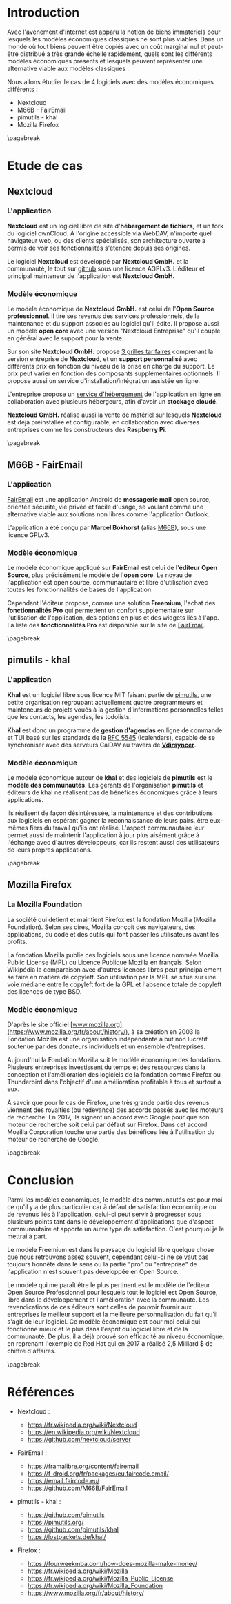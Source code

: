 # Introduction

Avec l'avènement d'internet est apparu la notion de biens immatériels pour lesquels les modèles économiques classiques ne sont plus viables. Dans un monde où tout biens peuvent être copiés avec un coût marginal nul et peut-être distribué à très grande échelle rapidement, quels sont les différents modèles économiques présents et lesquels peuvent représenter une alternative viable aux modèles classiques .

Nous allons étudier le cas de 4 logiciels
avec des modèles économiques différents :

+ Nextcloud
+ M66B - FairEmail
+ pimutils - khal
+ Mozilla Firefox



<!-- + Nextcloud
+ FairEmail (Android)
+ Firefox


+ Présentation grossière de la société
+ Présentation de leurs produits & type de licence
+ Modèle(s) eco autour des produits
+ Source de revenu ??? résumé ??? -->



\pagebreak
# Etude de cas

## Nextcloud

### L'application

**Nextcloud** est un logiciel libre de site d'**hébergement de fichiers**,
et un fork du logiciel ownCloud.
À l'origine accessible via WebDAV, n'importe quel navigateur web,
ou des clients spécialisés, son architecture ouverte a permis de voir
ses fonctionnalités s'étendre depuis ses origines.

Le logiciel **Nextcloud** est développé par **Nextcloud GmbH.** et la communauté,
le tout sur [github](https://github.com/nextcloud/server) sous une licence AGPLv3.
L'éditeur et principal mainteneur de l'application est **Nextcloud GmbH.**

### Modèle économique

Le modèle économique de **Nextcloud GmbH.** est celui de l'**Open Source professionnel**.
Il tire ses revenus des services professionnels, de la maintenance
et du support associés au logiciel qu'il édite.
Il propose aussi un modèle **open core** avec une version "Nextcloud Entreprise"
qu'il couple en général avec le support pour la vente.

Sur son site **Nextcloud GmbH.** propose
[3 grilles tarifaires](https://nextcloud.com/fr_FR/pricing/)
comprenant la version entreprise de **Nextcloud**, et un **support personnalisé**
avec différents prix en fonction du niveau de la prise en charge du support.
Le prix peut varier en fonction des composants supplémentaires optionnels.
Il propose aussi un service d'installation/intégration assistée en ligne.

L'entreprise propose un
[service d'hébergement](https://nextcloud.com/fr_FR/signup/)
de l'application en ligne en collaboration avec plusieurs hébergeurs,
afin d'avoir un **stockage cloudé**.

**Nextcloud GmbH.** réalise aussi la
[vente de matériel](https://nextcloud.com/fr_FR/devices/)
sur lesquels **Nextcloud** est déjà préinstallée et configurable, en collaboration
avec diverses entreprises comme les constructeurs des **Raspberry Pi**.


\pagebreak
##  M66B - FairEmail

### L'application

[FairEmail](https://email.faircode.eu/) est une application Android
de **messagerie mail** open source, orientée sécurité, vie privée et facile d'usage,
se voulant comme une alternative viable aux solutions non libres
comme l'application Outlook.

L'application a été conçu par **Marcel Bokhorst**
(alias [M66B](https://github.com/M66B)), sous une licence GPLv3.

### Modèle économique

Le modèle économique appliqué sur **FairEmail** est celui de l'**éditeur Open Source**,
plus précisément le modèle de l'**open core**.
Le noyau de l'application est open source, communautaire et libre d'utilisation
avec toutes les fonctionnalités de bases de l'application.

Cependant l'éditeur propose, comme une solution **Freemium**, l'achat des **fonctionnalités Pro**
qui permettent un confort supplémentaire sur l'utilisation de l'application,
des options en plus et des widgets liés à l'app.
La liste des **fonctionnalités Pro** est disponible sur le site de
[FairEmail](https://email.faircode.eu/).

\pagebreak
## pimutils - khal

### L'application

**Khal** est un logiciel libre sous licence MIT
faisant partie de [pimutils](https://pimutils.org),
une petite organisation regroupant actuellement quatre programmeurs et
mainteneurs de projets voués à la gestion d'informations personnelles telles que
 les contacts, les agendas, les todolists.

**Khal** est donc un programme de **gestion d'agendas**
en ligne de commande et TUI basé sur les standards de la
[RFC 5545](https://tools.ietf.org/html/rfc5545) (Icalendars),
capable de se synchroniser avec des serveurs CalDAV au travers de
[**Vdirsyncer**](https://github.com/pimutils/vdirsyncer).

### Modèle économique

Le modèle économique autour de **khal** et
des logiciels de **pimutils** est le **modèle des communautés**.
Les gérants de l'organisation **pimutils** et éditeurs de khal ne réalisent pas
de bénéfices économiques grâce à leurs applications.

Ils réalisent de façon désintéressée, la maintenance et des contributions aux
logiciels en espérant gagner la reconnaissance de leurs pairs, être eux-mêmes
fiers du travail qu'ils ont réalisé. L'aspect communautaire leur permet aussi
de maintenir l'application à jour plus aisément grâce à l'échange avec
d'autres développeurs, car ils restent aussi des utilisateurs de leurs propres
applications.

\pagebreak
## Mozilla Firefox

### La Mozilla Foundation

La société qui détient et maintient Firefox est la fondation Mozilla
(Mozilla Foundation). Selon ses dires, Mozilla conçoit des navigateurs,
des applications, du code et des outils qui font passer les utilisateurs
avant les profits.

La fondation Mozilla publie ces logiciels sous une licence nommée
Mozilla Public License (MPL) ou Licence Publique Mozilla en français.
Selon Wikipédia la comparaison avec d'autres licences libres peut
principalement se faire en matière de copyleft.
Son utilisation par la MPL se situe sur une voie médiane entre le copyleft fort
de la GPL et l'absence totale de copyleft des licences de type BSD.

### Modèle économique

D'après le site officiel
[www.mozilla.org](https://www.mozilla.org/fr/about/history/),
à sa création en 2003 la Fondation Mozilla est
une organisation indépendante à but non lucratif soutenue par
des donateurs individuels et un ensemble d’entreprises.

Aujourd'hui la Fondation Mozilla suit le modèle économique des fondations.
Plusieurs entreprises investissent du temps et des ressources dans
la conception et l'amélioration des logiciels de la fondation comme
Firefox ou Thunderbird dans l'objectif d'une amélioration profitable
à tous et surtout à eux.

À savoir que pour le cas de Firefox, une très grande partie des revenus
viennent des royalties (ou redevance) des accords passés avec
les moteurs de recherche.
En 2017, ils signent un accord avec Google pour que son moteur de recherche
soit celui par défaut sur Firefox.
Dans cet accord Mozilla Corporation touche une partie des bénéfices liée à
l'utilisation du moteur de recherche de Google.

\pagebreak
# Conclusion

Parmi les modèles économiques, le modèle des communautés est pour moi ce qu'il
y a de plus particulier car à défaut de satisfaction économique ou de revenus
liés à l'application, celui-ci peut servir à progresser sous plusieurs points
tant dans le développement d'applications que d'aspect communautaire et apporte
un autre type de satisfaction.
C'est pourquoi je le mettrai à part.

Le modèle Freemium est dans le paysage du logiciel libre quelque chose que nous
retrouvons assez souvent, cependant celui-ci ne se vaut pas toujours honnête
dans le sens ou la partie "pro" ou "entreprise" de l'application n'est souvent
pas développée en Open Source.

Le modèle qui me paraît être le plus pertinent est le modèle de l'éditeur
Open Source Professionnel pour lesquels tout le logiciel est Open Source, libre
dans le développement et l'amélioration avec la communauté. Les revendications
de ces éditeurs sont celles de pouvoir fournir aux entreprises le meilleur support
et la meilleure personnalisation du fait qu'il s'agit de leur logiciel.
Ce modèle économique est pour moi celui qui fonctionne mieux et le plus dans
l'esprit du logiciel libre et de la communauté. De plus, il a déjà prouvé son
efficacité au niveau économique, en reprenant l'exemple de Red Hat qui en 2017
a réalisé 2,5 Milliard $ de chiffre d'affaires.


<!-- Parler du fait que le modèle des communautés à défaut d'une satisfation économique
apporte autre chose.

Le modèle Freemium leger est très pratique pour la diffusion et l'utilisation à
grande échelle et n'exige pas forcèment de payer.

Le modèle de l'Open Source pro est ce qui pour moi ce fait de mieux et fonctionne
le plus à long termes mais demande pas mal de ressources de bases . -->

\pagebreak
# Références

+ Nextcloud :
  - https://fr.wikipedia.org/wiki/Nextcloud
  - https://en.wikipedia.org/wiki/Nextcloud
  - https://github.com/nextcloud/server

+ FairEmail :
  - https://framalibre.org/content/fairemail
  - https://f-droid.org/fr/packages/eu.faircode.email/
  - https://email.faircode.eu/
  - https://github.com/M66B/FairEmail

+ pimutils - khal :
  - https://github.com/pimutils
  - https://pimutils.org/
  - https://github.com/pimutils/khal
  - https://lostpackets.de/khal/

+ Firefox :
  + https://fourweekmba.com/how-does-mozilla-make-money/
  + https://fr.wikipedia.org/wiki/Mozilla
  + https://fr.wikipedia.org/wiki/Mozilla_Public_License
  + https://fr.wikipedia.org/wiki/Mozilla_Foundation
  + https://www.mozilla.org/fr/about/history/
